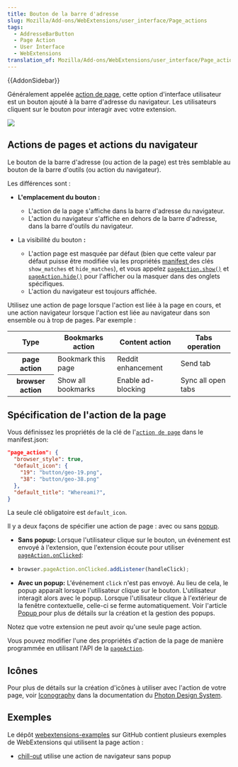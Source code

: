 ```yaml
---
title: Bouton de la barre d'adresse
slug: Mozilla/Add-ons/WebExtensions/user_interface/Page_actions
tags:
  - AddresseBarButton
  - Page Action
  - User Interface
  - WebExtensions
translation_of: Mozilla/Add-ons/WebExtensions/user_interface/Page_actions
---
```

{{AddonSidebar}}

Généralement appelée [action de page](/fr/docs/Mozilla/Add-ons/WebExtensions/API/pageAction), cette option d'interface utilisateur est un bouton ajouté à la barre d'adresse du navigateur. Les utilisateurs cliquent sur le bouton pour interagir avec votre extension.

![](address_bar_button.png)

## Actions de pages et actions du navigateur

Le bouton de la barre d'adresse (ou action de la page) est très semblable au bouton de la barre d'outils (ou action du navigateur).

Les différences sont :

- **L'emplacement du bouton :**

  - L'action de la page s'affiche dans la barre d'adresse du navigateur.
  - L'action du navigateur s'affiche en dehors de la barre d'adresse, dans la barre d'outils du navigateur.

- La visibilité du bouton **:**

  - L'action page est masquée par défaut (bien que cette valeur par défaut puisse être modifiée via les propriétés [manifest ](/fr/Add-ons/WebExtensions/manifest.json/page_action)des clés `show_matches` et `hide_matches`), et vous appelez [`pageAction.show()`](/fr/docs/Mozilla/Add-ons/WebExtensions/API/PageAction/show) et [`pageAction.hide()`](/fr/docs/Mozilla/Add-ons/WebExtensions/API/PageAction/hide) pour l'afficher ou la masquer dans des onglets spécifiques.
  - L'action du navigateur est toujours affichée.

Utilisez une action de page lorsque l'action est liée à la page en cours, et une action navigateur lorsque l'action est liée au navigateur dans son ensemble ou à trop de pages. Par exemple :

<table class="standard-table">
  <thead>
    <tr>
      <th scope="row">Type</th>
      <th scope="col">Bookmarks action</th>
      <th scope="col">Content action</th>
      <th scope="col">Tabs operation</th>
    </tr>
  </thead>
  <tbody>
    <tr>
      <th scope="row">page action</th>
      <td>Bookmark this page</td>
      <td>Reddit enhancement</td>
      <td>Send tab</td>
    </tr>
    <tr>
      <th scope="row">browser action</th>
      <td>Show all bookmarks</td>
      <td>Enable ad-blocking</td>
      <td>Sync all open tabs</td>
    </tr>
  </tbody>
</table>

## Spécification de l'action de la page

Vous définissez les propriétés de la clé de l'[`action de page`](/fr/docs/Mozilla/Add-ons/WebExtensions/manifest.json/page_action) dans le manifest.json:

```json
"page_action": {
  "browser_style": true,
  "default_icon": {
    "19": "button/geo-19.png",
    "38": "button/geo-38.png"
  },
  "default_title": "Whereami?",
}
```

La seule clé obligatoire est `default_icon`.

Il y a deux façons de spécifier une action de page : avec ou sans [popup](/fr/Add-ons/WebExtensions/user_interface/Popups).

- **Sans popup:** Lorsque l'utilisateur clique sur le bouton, un événement est envoyé à l'extension, que l'extension écoute pour utiliser [`pageAction.onClicked`](/fr/docs/Mozilla/Add-ons/WebExtensions/API/pageAction/onClicked):
- ```js
  browser.pageAction.onClicked.addListener(handleClick);
  ```
- **Avec un popup:** L'événement `click` n'est pas envoyé. Au lieu de cela, le popup apparaît lorsque l'utilisateur clique sur le bouton. L'utilisateur interagit alors avec le popup. Lorsque l'utilisateur clique à l'extérieur de la fenêtre contextuelle, celle-ci se ferme automatiquement. Voir l'article [Popup ](/fr/Add-ons/WebExtensions/Popups)pour plus de détails sur la création et la gestion des popups.

Notez que votre extension ne peut avoir qu'une seule page action.

Vous pouvez modifier l'une des propriétés d'action de la page de manière programmée en utilisant l'API de la [`pageAction`](/fr/docs/Mozilla/Add-ons/WebExtensions/API/pageAction).

## Icônes

Pour plus de détails sur la création d'icônes à utiliser avec l'action de votre page, voir   [Iconography](https://design.firefox.com/photon/visuals/iconography.html) dans la documentation du [Photon Design System](https://design.firefox.com/photon/index.html).

## Exemples

Le dépôt [webextensions-examples](https://github.com/mdn/webextensions-examples) sur GitHub contient plusieurs exemples de WebExtensions qui utilisent la page action :

- [chill-out](https://github.com/mdn/webextensions-examples/tree/master/chill-out) utilise une action de navigateur sans popup
